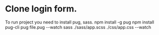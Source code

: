# Clone login form.
To run project you need to install pug, sass.
  npm install -g pug
  npm install pug-cli
  pug file.pug --watch 
  sass ./sass/app.scss ./css/app.css --watch
